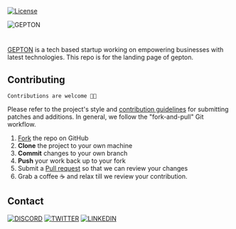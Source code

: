[fork]: ../../fork
[pr]: ../../compare
[contributing]: CONTRIBUTING.md

[![License](https://img.shields.io/badge/License-Apache%202.0-blue.svg)](https://opensource.org/licenses/Apache-2.0)

![GEPTON](https://user-images.githubusercontent.com/39991296/122655705-18f33100-d172-11eb-8c5d-83378ea38e70.png)
#
[GEPTON](https://gepton.com) is a tech based startup working on empowering businesses with latest technologies. This repo is for the landing page of gepton.
## Contributing
`Contributions are welcome 🎉🎉`

Please refer to the project's style and [contribution guidelines][contributing] for submitting patches and additions. In general, we follow the "fork-and-pull" Git workflow.

 1. [Fork][fork] the repo on GitHub
 2. **Clone** the project to your own machine
 3. **Commit** changes to your own branch
 4. **Push** your work back up to your fork
 5. Submit a [Pull request][pr] so that we can review your changes
 6. Grab a coffee ☕ and relax till we review your contribution.
## Contact
[![DISCORD](https://img.shields.io/badge/Discord-7289DA?style=for-the-badge&logo=discord&logoColor=white)](https://discord.com/invite/dmWzabVPDe) [![TWITTER](https://img.shields.io/badge/Twitter-1DA1F2?style=for-the-badge&logo=twitter&logoColor=white)](https://twitter.com/geptonofficial) [![LINKEDIN](https://img.shields.io/badge/LinkedIn-0077B5?style=for-the-badge&logo=linkedin&logoColor=white)](https://www.linkedin.com/company/gepton) 
